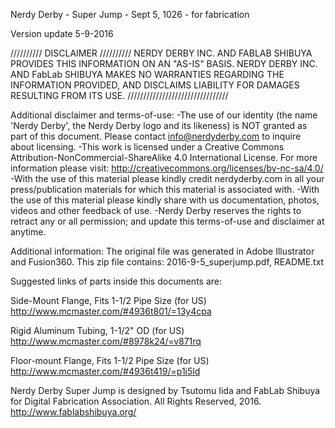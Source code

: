 Nerdy Derby - Super Jump - Sept 5, 1026 - for fabrication

Version update 5-9-2016

////////// DISCLAIMER //////////
NERDY DERBY INC. AND FABLAB SHIBUYA PROVIDES THIS INFORMATION ON AN "AS-IS" BASIS. NERDY DERBY INC. AND FabLab SHIBUYA MAKES NO WARRANTIES REGARDING THE INFORMATION PROVIDED, AND DISCLAIMS LIABILITY FOR DAMAGES RESULTING FROM ITS USE.
////////////////////////////////

Additional disclaimer and terms-of-use:
-The use of our identity (the name 'Nerdy Derby', the Nerdy Derby logo and its likeness) is NOT granted as part of this document.
 Please contact info@nerdyderby.com to inquire about licensing.
-This work is licensed under a Creative Commons Attribution-NonCommercial-ShareAlike 4.0 International License.
 For more information please visit: http://creativecommons.org/licenses/by-nc-sa/4.0/
-With the use of this material please kindly credit nerdyderby.com in all your press/publication materials for which this material is associated with.
-With the use of this material please kindly share with us documentation, photos, videos and other feedback of use.
-Nerdy Derby reserves the rights to retract any or all permission; and update this terms-of-use and disclaimer at anytime.

Additional information: The original file was generated in Adobe Illustrator and Fusion360. This zip file contains: 2016-9-5_superjump.pdf, README.txt

Suggested links of parts inside this documents are: 

Side-Mount Flange, Fits 1-1/2 Pipe Size (for US)
http://www.mcmaster.com/#4936t801/=13y4cpa

Rigid Aluminum Tubing, 1-1/2" OD (for US)
http://www.mcmaster.com/#8978k24/=v871rq

Floor-mount Flange, Fits 1-1/2 Pipe Size (for US)
http://www.mcmaster.com/#4936t419/=p1i5ld

Nerdy Derby Super Jump is designed by Tsutomu Iida and FabLab Shibuya for Digital Fabrication Association.
All Rights Reserved, 2016.
http://www.fablabshibuya.org/
